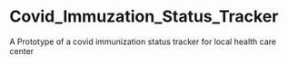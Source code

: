 # Covid_Immuzation_Status_Tracker
A Prototype of a covid immunization status tracker for local health care center
